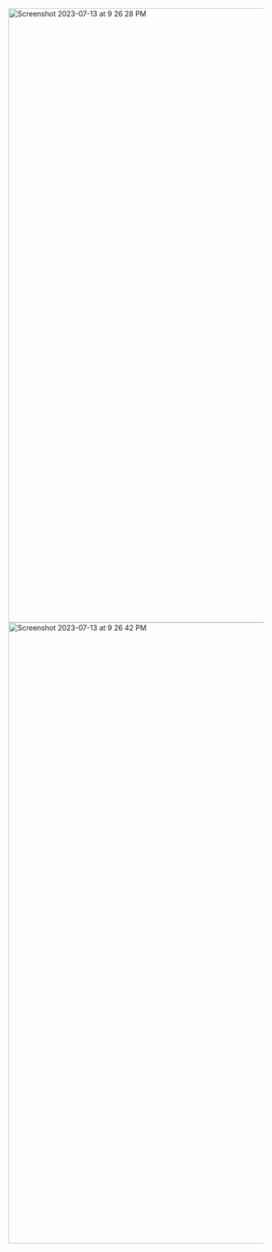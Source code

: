 <img width="1210" alt="Screenshot 2023-07-13 at 9 26 28 PM" src="https://github.com/shaheer100/Algorithm-Design-and-Data-Abstraction/assets/132164680/11df852a-3ae4-493b-94db-c388bf09cb9a">
<img width="1224" alt="Screenshot 2023-07-13 at 9 26 42 PM" src="https://github.com/shaheer100/Algorithm-Design-and-Data-Abstraction/assets/132164680/d039f07f-0426-47bd-9ac9-dfe2f06bb27c">
